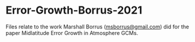 # Error-Growth-Borrus-2021
Files relate to the work Marshall Borrus (msborrus@gmail.com) did for the paper Midlatitude Error Growth in Atmosphere GCMs.
